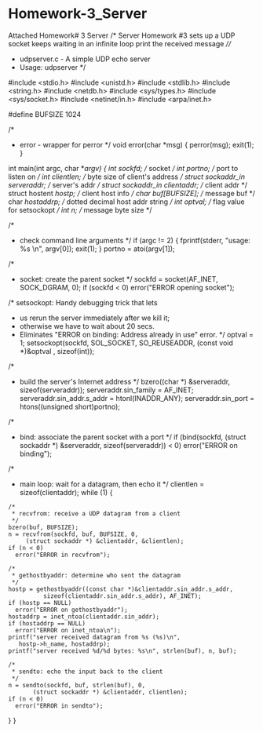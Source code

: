 # Homework-3_Server
Attached Homework# 3 Server
/* Server Homework #3
sets up a UDP socket 
keeps waiting in an infinite loop
print the received message
*//* 
 * udpserver.c - A simple UDP echo server 
 * Usage: udpserver <port>
 */

#include <stdio.h>
#include <unistd.h>
#include <stdlib.h>
#include <string.h>
#include <netdb.h>
#include <sys/types.h> 
#include <sys/socket.h>
#include <netinet/in.h>
#include <arpa/inet.h>

#define BUFSIZE 1024

/*
 * error - wrapper for perror
 */
void error(char *msg) {
  perror(msg);
  exit(1);
}

int main(int argc, char **argv) {
  int sockfd; /* socket */
  int portno; /* port to listen on */
  int clientlen; /* byte size of client's address */
  struct sockaddr_in serveraddr; /* server's addr */
  struct sockaddr_in clientaddr; /* client addr */
  struct hostent *hostp; /* client host info */
  char buf[BUFSIZE]; /* message buf */
  char *hostaddrp; /* dotted decimal host addr string */
  int optval; /* flag value for setsockopt */
  int n; /* message byte size */

  /* 
   * check command line arguments 
   */
  if (argc != 2) {
    fprintf(stderr, "usage: %s <port>\n", argv[0]);
    exit(1);
  }
  portno = atoi(argv[1]); 

  /* 
   * socket: create the parent socket 
   */
  sockfd = socket(AF_INET, SOCK_DGRAM, 0);
  if (sockfd < 0) 
    error("ERROR opening socket");

  /* setsockopt: Handy debugging trick that lets 
   * us rerun the server immediately after we kill it; 
   * otherwise we have to wait about 20 secs. 
   * Eliminates "ERROR on binding: Address already in use" error. 
   */
  optval = 1;
  setsockopt(sockfd, SOL_SOCKET, SO_REUSEADDR, 
         (const void *)&optval , sizeof(int));

  /*
   * build the server's Internet address
   */
  bzero((char *) &serveraddr, sizeof(serveraddr));
  serveraddr.sin_family = AF_INET;
  serveraddr.sin_addr.s_addr = htonl(INADDR_ANY);
  serveraddr.sin_port = htons((unsigned short)portno);

  /* 
   * bind: associate the parent socket with a port 
   */
  if (bind(sockfd, (struct sockaddr *) &serveraddr, 
       sizeof(serveraddr)) < 0) 
    error("ERROR on binding");

  /* 
   * main loop: wait for a datagram, then echo it
   */
  clientlen = sizeof(clientaddr);
  while (1) {

    /*
     * recvfrom: receive a UDP datagram from a client
     */
    bzero(buf, BUFSIZE);
    n = recvfrom(sockfd, buf, BUFSIZE, 0,
         (struct sockaddr *) &clientaddr, &clientlen);
    if (n < 0)
      error("ERROR in recvfrom");

    /* 
     * gethostbyaddr: determine who sent the datagram
     */
    hostp = gethostbyaddr((const char *)&clientaddr.sin_addr.s_addr, 
              sizeof(clientaddr.sin_addr.s_addr), AF_INET);
    if (hostp == NULL)
      error("ERROR on gethostbyaddr");
    hostaddrp = inet_ntoa(clientaddr.sin_addr);
    if (hostaddrp == NULL)
      error("ERROR on inet_ntoa\n");
    printf("server received datagram from %s (%s)\n", 
       hostp->h_name, hostaddrp);
    printf("server received %d/%d bytes: %s\n", strlen(buf), n, buf);
    
    /* 
     * sendto: echo the input back to the client 
     */
    n = sendto(sockfd, buf, strlen(buf), 0, 
           (struct sockaddr *) &clientaddr, clientlen);
    if (n < 0) 
      error("ERROR in sendto");
  }
}

